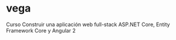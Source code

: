 # vega
Curso Construir una aplicación web full-stack ASP.NET Core, Entity Framework Core y Angular 2 
